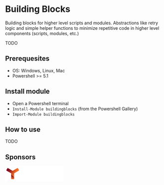# Building Blocks

Building blocks for higher level scripts and modules. Abstractions like retry logic and simple helper functions to minimize repetitive code in higher level components (scripts, modules, etc.)

TODO

## Prerequesites

- OS: Windows, Linux, Mac
- Powershell >= 5.1

## Install module

- Open a Powershell terminal
- `Install-Module buildingblocks` (from the Powershell Gallery)
- `Import-Module buildingblocks`

## How to use

TODO

## Sponsors

[![yendico AG](/assets/yendico_logo_textwhite_48.png)](https://yendico.ch)
